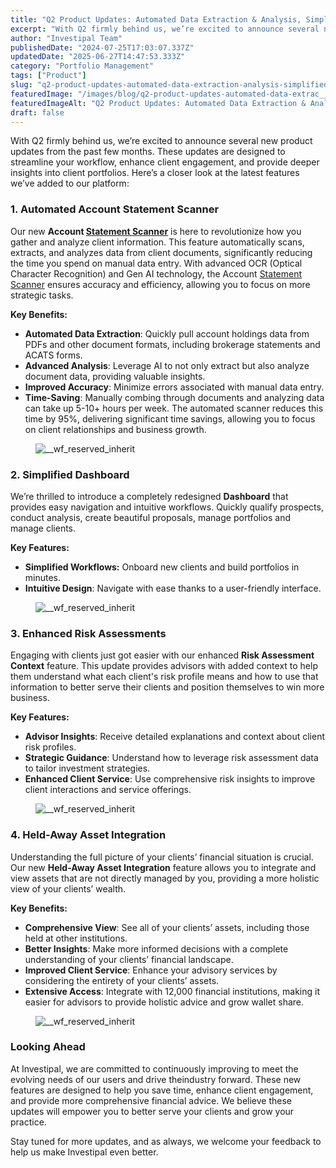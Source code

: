 ```yaml
---
title: "Q2 Product Updates: Automated Data Extraction & Analysis, Simplified Workflows, and More."
excerpt: "With Q2 firmly behind us, we’re excited to announce several new product updates from the past few months."
author: "Investipal Team"
publishedDate: "2024-07-25T17:03:07.337Z"
updatedDate: "2025-06-27T14:47:53.333Z"
category: "Portfolio Management"
tags: ["Product"]
slug: "q2-product-updates-automated-data-extraction-analysis-simplified-workflows-and-more"
featuredImage: "/images/blog/q2-product-updates-automated-data-extrac__66e201bce39a5ff4bd1c5261_Q2_20PRODUCT_20UPDATES.png"
featuredImageAlt: "Q2 Product Updates: Automated Data Extraction & Analysis, Simplified Workflows, and More."
draft: false
---
```

<p id="">With Q2 firmly behind us, we’re excited to announce several new product updates from the past few months. These updates are designed to streamline your workflow, enhance client engagement, and provide deeper insights into client portfolios. Here’s a closer look at the latest features we’ve added to our platform:</p><h3 id="">1. Automated Account Statement Scanner</h3><p id="">Our new <strong id="">Account <a href="/features/automated-statement-scanner">Statement Scanner</a></strong> is here to revolutionize how you gather and analyze client information. This feature automatically scans, extracts, and analyzes data from client documents, significantly reducing the time you spend on manual data entry. With advanced OCR (Optical Character Recognition) and Gen AI technology, the Account <a href="/features/automated-statement-scanner">Statement Scanner</a> ensures accuracy and efficiency, allowing you to focus on more strategic tasks.</p><p id=""><strong id="">Key Benefits:</strong></p><ul id=""><li id=""><strong id="">Automated Data Extraction</strong>: Quickly pull account holdings data from PDFs and other document formats, including brokerage statements and ACATS forms.</li><li id=""><strong id="">Advanced Analysis</strong>: Leverage AI to not only extract but also analyze document data, providing valuable insights.</li><li id=""><strong id="">Improved Accuracy</strong>: Minimize errors associated with manual data entry.</li><li id=""><strong id="">Time-Saving</strong>: Manually combing through documents and analyzing data can take up 5-10+ hours per week. The automated scanner reduces this time by 95%, delivering significant time savings, allowing you to focus on client relationships and business growth.</li></ul><figure class="w-richtext-figure-type-image w-richtext-align-fullwidth" style="max-width:2240px" data-rt-type="image" data-rt-align="fullwidth" data-rt-max-width="2240px"><div><img src="/images/blog/q2-product-updates-automated-data-extrac__66aa849474643bacaa2bafe3_66a284b9be9295b85b48ff36_.png" loading="lazy" alt="__wf_reserved_inherit"></div></figure><h3 id="">2. Simplified Dashboard</h3><p id="">We’re thrilled to introduce a completely redesigned <strong id="">Dashboard</strong> that provides easy navigation and intuitive workflows. Quickly qualify prospects, conduct analysis, create beautiful proposals, manage portfolios and manage clients.</p><p id=""><strong id="">Key Features:</strong></p><ul id=""><li id=""><strong id="">Simplified Workflows:</strong> Onboard new clients and build portfolios in minutes.</li><li id=""><strong id="">Intuitive Design</strong>: Navigate with ease thanks to a user-friendly interface.</li></ul><figure class="w-richtext-figure-type-image w-richtext-align-fullwidth" style="max-width:2240px" data-rt-type="image" data-rt-align="fullwidth" data-rt-max-width="2240px"><div><img src="/images/blog/q2-product-updates-automated-data-extrac__66e201bffe286192b5fcc643_66a284cb73d9b721ad51bbcf_.png" loading="lazy" alt="__wf_reserved_inherit"></div></figure><h3 id="">3. Enhanced Risk Assessments</h3><p id="">Engaging with clients just got easier with our enhanced <strong id="">Risk Assessment Context</strong> feature. This update provides advisors with added context to help them understand what each client's risk profile means and how to use that information to better serve their clients and position themselves to win more business.</p><p id=""><strong id="">Key Features:</strong></p><ul id=""><li id=""><strong id="">Advisor Insights</strong>: Receive detailed explanations and context about client risk profiles.</li><li id=""><strong id="">Strategic Guidance</strong>: Understand how to leverage risk assessment data to tailor investment strategies.</li><li id=""><strong id="">Enhanced Client Service</strong>: Use comprehensive risk insights to improve client interactions and service offerings.</li></ul><figure class="w-richtext-figure-type-image w-richtext-align-fullwidth" style="max-width:2240px" data-rt-type="image" data-rt-align="fullwidth" data-rt-max-width="2240px"><div><img src="/images/blog/q2-product-updates-automated-data-extrac__66e201bffe286192b5fcc63f_66a284c3c944851fb34ac3e0_.png" loading="lazy" alt="__wf_reserved_inherit"></div></figure><h3 id="">4. Held-Away Asset Integration</h3><p id="">Understanding the full picture of your clients’ financial situation is crucial. Our new <strong id="">Held-Away Asset Integration</strong> feature allows you to integrate and view assets that are not directly managed by you, providing a more holistic view of your clients’ wealth.</p><p id=""><strong id="">Key Benefits:</strong></p><ul id=""><li id=""><strong id="">Comprehensive View</strong>: See all of your clients’ assets, including those held at other institutions.</li><li id=""><strong id="">Better Insights</strong>: Make more informed decisions with a complete understanding of your clients’ financial landscape.</li><li id=""><strong id="">Improved Client Service</strong>: Enhance your advisory services by considering the entirety of your clients’ assets.</li><li id=""><strong id="">Extensive Access</strong>: Integrate with 12,000 financial institutions, making it easier for advisors to provide holistic advice and grow wallet share.</li></ul><figure class="w-richtext-figure-type-image w-richtext-align-fullwidth" style="max-width:2240px" data-rt-type="image" data-rt-align="fullwidth" data-rt-max-width="2240px"><div><img src="/images/blog/q2-product-updates-automated-data-extrac__66aa849474643bacaa2bafe9_66a284dff3b30d3db7d54022_.png" loading="lazy" alt="__wf_reserved_inherit"></div></figure><h3 id="">Looking Ahead</h3><p id="">At Investipal, we are committed to continuously improving to meet the evolving needs of our users and drive theindustry forward. These new features are designed to help you save time, enhance client engagement, and provide more comprehensive financial advice. We believe these updates will empower you to better serve your clients and grow your practice.</p><p id="">Stay tuned for more updates, and as always, we welcome your feedback to help us make Investipal even better.</p>